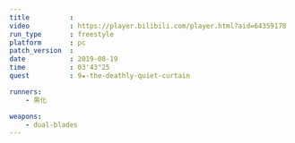 ```yaml
---
title          :
video          : https://player.bilibili.com/player.html?aid=64359178
run_type       : freestyle
platform       : pc
patch_version  : 
date           : 2019-08-19
time           : 03'43"25
quest          : 9★-the-deathly-quiet-curtain

runners:
    - 黒化

weapons:
    - dual-blades
---
```

